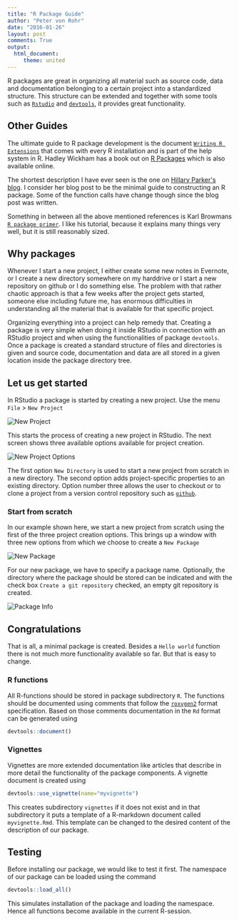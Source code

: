 ```yaml
---
title: "R Package Guide"
author: "Peter von Rohr"
date: "2016-01-26"
layout: post
comments: True
output: 
  html_document:
     theme: united
---
```




R packages are great in organizing all material such as source code, data and documentation belonging to a certain project into a standardized structure. This structure can be extended and together with some tools such as [`Rstudio`](https://www.rstudio.com) and [`devtools`](https://www.rstudio.com/products/rpackages/devtools), it provides great functionality. 


## Other Guides
The ultimate guide to R package development is the document [`Writing R Extensions`](https://cran.r-project.org/doc/manuals/r-release/R-exts.html) that comes with every R installation and is part of the help system in R. Hadley Wickham has a book out on [R Packages](http://r-pkgs.had.co.nz) which is also available online. 

The shortest description I have ever seen is the one on [Hillary Parker's blog](http://hilaryparker.com/2014/04/29/writing-an-r-package-from-scratch). I consider her blog post to be the minimal guide to constructing an R package. Some of the function calls have change though since the blog post was written. 

Something in between all the above mentioned references is Karl Browmans [`R package primer`](http://kbroman.org/pkg_primer). I like his tutorial, because it explains many things very well, but it is still reasonably sized. 


## Why packages
Whenever I start a new project, I either create some new notes in Evernote, or I create a new directory somewhere on my harddrive or I start a new repository on github or I do something else. The problem with that rather chaotic approach is that a few weeks after the project gets started, someone else including future me, has enormous difficulties in understanding all the material that is available for that specific project.

Organizing everything into a project can help remedy that. Creating a package is very simple when doing it inside RStudio in connection with an RStudio project and when using the functionalities of package `devtools`. Once a package is created a standard structure of files and directories is given and source code, documentation and data are all stored in a given location inside the package directory tree.


## Let us get started
In RStudio a package is started by creating a new project. Use the menu `File` > `New Project`

![New Project](http://charlotte-ngs.github.io/img/2016-01-26-RPackageGuide/NewProject.png)

This starts the process of creating a new project in RStudio. The next screen shows three available options available for project creation.

![New Project Options](http://charlotte-ngs.github.io/img/2016-01-26-RPackageGuide/NewProjectOption.png)

The first option `New Directory` is used to start a new project from scratch in a new directory. The second option adds project-specific properties to an existing directory. Option number three allows the user to checkout or to clone a project from a version control repository such as [`github`](https://github.com/). 

### Start from scratch
In our example shown here, we start a new project from scratch using the first of the three project creation options. This brings up a window with three new options from which we choose to create a `New Package`

![New Package](http://charlotte-ngs.github.io/img/2016-01-26-RPackageGuide/NewPackage.png)

For our new package, we have to specify a package name. Optionally, the directory where the package should be stored can be indicated and with the check box `Create a git repository` checked, an empty git repository is created.

![Package Info](http://charlotte-ngs.github.io/img/2016-01-26-RPackageGuide/PackageInfo.png)


## Congratulations
That is all, a minimal package is created. Besides a `Hello world` function there is not much more functionality available so far. But that is easy to change. 

### R functions 
All R-functions should be stored in package subdirectory `R`. The functions should be documented using comments that follow the [`roxygen2`](https://cran.r-project.org/web/packages/roxygen2/vignettes/roxygen2.html) format specification. 
Based on those comments documentation in the `Rd` format can be generated using 


```r
devtools::document()
```

### Vignettes
Vignettes are more extended documentation like articles that describe in more detail the functionality of the package components. A vignette document is created using 


```r
devtools::use_vignette(name="myvignette")
```

This creates subdirectory `vignettes` if it does not exist and in that subdirectory it puts a template of a R-markdown document called `myvignette.Rmd`. This template can be changed to the desired content of the description of our package. 

## Testing
Before installing our package, we would like to test it first. The namespace of our package can be loaded using the command 


```r
devtools::load_all()
```

This simulates installation of the package and loading the namespace. Hence all functions become available in the current R-session.


